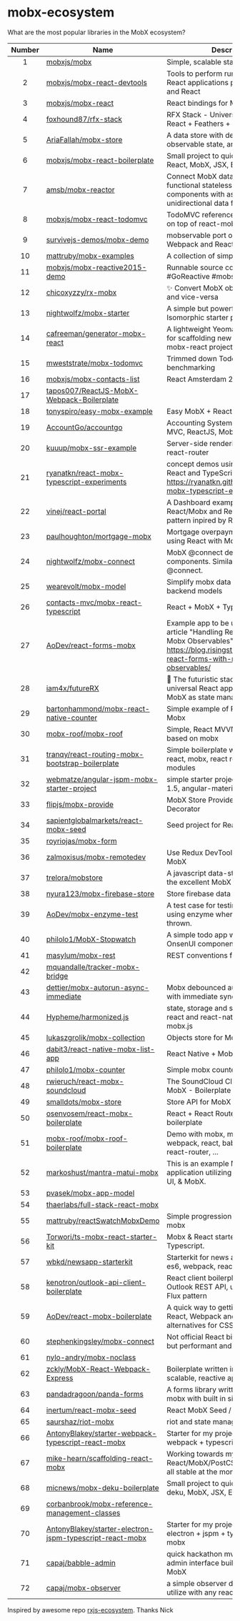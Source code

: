 
# mobx-ecosystem
What are the most popular libraries in the MobX ecosystem?

| Number    | Name     | Description       | Stars |
| :-------: | -------- | ----------------- | ------|
| 1 | [mobxjs/mobx](https://github.com/mobxjs/mobx) | Simple, scalable state management. | 3178 |
| 2 | [mobxjs/mobx-react-devtools](https://github.com/mobxjs/mobx-react-devtools) | Tools to perform runtime analyses of React applications powered by MobX and React | 332 |
| 3 | [mobxjs/mobx-react](https://github.com/mobxjs/mobx-react) | React bindings for MobX | 198 |
| 4 | [foxhound87/rfx-stack](https://github.com/foxhound87/rfx-stack) | RFX Stack - Universal App featuring: React + Feathers + MobX | 162 |
| 5 | [AriaFallah/mobx-store](https://github.com/AriaFallah/mobx-store) | A data store with declarative querying, observable state, and easy undo/redo. | 139 |
| 6 | [mobxjs/mobx-react-boilerplate](https://github.com/mobxjs/mobx-react-boilerplate) | Small project to quickly start with React, MobX, JSX, ES6, Babel | 124 |
| 7 | [amsb/mobx-reactor](https://github.com/amsb/mobx-reactor) | Connect MobX data stores to functional stateless React components with async actions and unidirectional data flow. | 100 |
| 8 | [mobxjs/mobx-react-todomvc](https://github.com/mobxjs/mobx-react-todomvc) | TodoMVC reference implementation on top of react-mobx-boilerplate | 72 |
| 9 | [survivejs-demos/mobx-demo](https://github.com/survivejs-demos/mobx-demo) | mobservable port of SurviveJS - Webpack and React apps | 57 |
| 10 | [mattruby/mobx-examples](https://github.com/mattruby/mobx-examples) | A collection of simple mobx examples | 49 |
| 11 | [mobxjs/mobx-reactive2015-demo](https://github.com/mobxjs/mobx-reactive2015-demo) | Runnable source code of the #GoReactive #mobservable talk | 45 |
| 12 | [chicoxyzzy/rx-mobx](https://github.com/chicoxyzzy/rx-mobx) | :sparkles: Convert MobX observables to RxJS and vice-versa | 31 |
| 13 | [nightwolfz/mobx-starter](https://github.com/nightwolfz/mobx-starter) | A simple but powerful React + Mobx + Isomorphic starter project. | 30 |
| 14 | [cafreeman/generator-mobx-react](https://github.com/cafreeman/generator-mobx-react) | A lightweight Yeoman for generator for scaffolding new projects using mobx-react projects | 29 |
| 15 | [mweststrate/mobx-todomvc](https://github.com/mweststrate/mobx-todomvc) | Trimmed down TodoMVC used for benchmarking | 29 |
| 16 | [mobxjs/mobx-contacts-list](https://github.com/mobxjs/mobx-contacts-list) | React Amsterdam 2016 Demo Project | 27 |
| 17 | [tapos007/ReactJS-MobX-Webpack-Boilerplate](https://github.com/tapos007/ReactJS-MobX-Webpack-Boilerplate) |  | 27 |
| 18 | [tonyspiro/easy-mobx-example](https://github.com/tonyspiro/easy-mobx-example) | Easy MobX + React Example | 25 |
| 19 | [AccountGo/accountgo](https://github.com/AccountGo/accountgo) | Accounting System built in ASP.NET MVC, ReactJS, MobX | 25 |
| 20 | [kuuup/mobx-ssr-example](https://github.com/kuuup/mobx-ssr-example) | Server-side rendering with mobx and react-router | 24 |
| 21 | [ryanatkn/react-mobx-typescript-experiments](https://github.com/ryanatkn/react-mobx-typescript-experiments) | concept demos using MobX with React and TypeScript - https://ryanatkn.github.io/react-mobx-typescript-experiments | 24 |
| 22 | [vinej/react-portal](https://github.com/vinej/react-portal) | A Dashboard example with React/Mobx and ReMux :  a 'Flux' pattern inpired by Redux | 24 |
| 23 | [paulhoughton/mortgage-mobx](https://github.com/paulhoughton/mortgage-mobx) | Mortgage overpayment calculator using React with MobX and D3 | 23 |
| 24 | [nightwolfz/mobx-connect](https://github.com/nightwolfz/mobx-connect) | MobX @connect decorator for react components. Similar to redux's @connect. | 23 |
| 25 | [wearevolt/mobx-model](https://github.com/wearevolt/mobx-model) | Simplify mobx data stores that mimic backend models | 22 |
| 26 | [contacts-mvc/mobx-react-typescript](https://github.com/contacts-mvc/mobx-react-typescript) | React + MobX + TypeScript = ✔︎ | 22 |
| 27 | [AoDev/react-forms-mobx](https://github.com/AoDev/react-forms-mobx) | Example app to be used with the article "Handling React Forms with Mobx Observables": https://blog.risingstack.com/handling-react-forms-with-mobx-observables/ | 20 |
| 28 | [iam4x/futureRX](https://github.com/iam4x/futureRX) | :rocket: The futuristic stack to create universal React applications with MobX as state manager | 19 |
| 29 | [bartonhammond/mobx-react-native-counter](https://github.com/bartonhammond/mobx-react-native-counter) | Simple example of React Native using Mobx | 15 |
| 30 | [mobx-roof/mobx-roof](https://github.com/mobx-roof/mobx-roof) | Simple, React MVVM framework based on mobx | 15 |
| 31 | [tranqy/react-routing-mobx-bootstrap-boilerplate](https://github.com/tranqy/react-routing-mobx-bootstrap-boilerplate) | Simple boilerplate with webpack, react, mobx, react router and css modules | 14 |
| 32 | [webmatze/angular-jspm-mobx-starter-project](https://github.com/webmatze/angular-jspm-mobx-starter-project) | simple starter project using angular 1.5, angular-material, mobx, and jspm | 11 |
| 33 | [flipjs/mobx-provide](https://github.com/flipjs/mobx-provide) | MobX Store Provider Component Decorator | 11 |
| 34 | [sapientglobalmarkets/react-mobx-seed](https://github.com/sapientglobalmarkets/react-mobx-seed) | Seed project for React + MobX | 10 |
| 35 | [royriojas/mobx-form](https://github.com/royriojas/mobx-form) |  | 10 |
| 36 | [zalmoxisus/mobx-remotedev](https://github.com/zalmoxisus/mobx-remotedev) | Use Redux DevTools extension with MobX | 10 |
| 37 | [trelora/mobstore](https://github.com/trelora/mobstore) | A javascript data-store layer based on the excellent MobX TFRP library | 10 |
| 38 | [nyura123/mobx-firebase-store](https://github.com/nyura123/mobx-firebase-store) | Store firebase data in mobx maps | 9 |
| 39 | [AoDev/mobx-enzyme-test](https://github.com/AoDev/mobx-enzyme-test) | A test case for testing react + mobx, using enzyme where a warning is thrown. | 8 |
| 40 | [philolo1/MobX-Stopwatch](https://github.com/philolo1/MobX-Stopwatch) | A simple todo app with mobx and OnsenUI components for react | 7 |
| 41 | [masylum/mobx-rest](https://github.com/masylum/mobx-rest) | REST conventions for Mobx | 6 |
| 42 | [mquandalle/tracker-mobx-bridge](https://github.com/mquandalle/tracker-mobx-bridge) |  | 6 |
| 43 | [dettier/mobx-autorun-async-immediate](https://github.com/dettier/mobx-autorun-async-immediate) | Mobx debounced autorun function with immediate synchronous first call | 6 |
| 44 | [Hypheme/harmonized.js](https://github.com/Hypheme/harmonized.js) | state, storage and server manager for react and react-native based on mobx.js | 6 |
| 45 | [lukaszgrolik/mobx-collection](https://github.com/lukaszgrolik/mobx-collection) | Objects store for MobX | 6 |
| 46 | [dabit3/react-native-mobx-list-app](https://github.com/dabit3/react-native-mobx-list-app) | React Native + Mobx List Application | 5 |
| 47 | [philolo1/mobx-counter](https://github.com/philolo1/mobx-counter) | Simple mobx counter example | 5 |
| 48 | [rwieruch/react-mobx-soundcloud](https://github.com/rwieruch/react-mobx-soundcloud) | The SoundCloud Client in React + MobX - Boilerplate | 5 |
| 49 | [smalldots/mobx-store](https://github.com/smalldots/mobx-store) | Store API for MobX | 4 |
| 50 | [osenvosem/react-mobx-boilerplate](https://github.com/osenvosem/react-mobx-boilerplate) | React + React Router + MobX boilerplate | 4 |
| 51 | [mobx-roof/mobx-roof-boilerplate](https://github.com/mobx-roof/mobx-roof-boilerplate) |  Demo with mobx, mobx-roof, webpack, react, babel, css-modules, react-router, ... | 4 |
| 52 | [markoshust/mantra-matui-mobx](https://github.com/markoshust/mantra-matui-mobx) | This is an example Meteor 1.4 application utilizing Mantra, Material UI, & MobX. | 4 |
| 53 | [pvasek/mobx-app-model](https://github.com/pvasek/mobx-app-model) |  | 4 |
| 54 | [thaerlabs/full-stack-react-mobx](https://github.com/thaerlabs/full-stack-react-mobx) |  | 4 |
| 55 | [mattruby/reactSwatchMobxDemo](https://github.com/mattruby/reactSwatchMobxDemo) | Simple progression from non-mobx to mobx | 4 |
| 56 | [Torwori/ts-mobx-react-starter-kit](https://github.com/Torwori/ts-mobx-react-starter-kit) | Mobx & React starter kit written in Typescript. | 4 |
| 57 | [wbkd/newsapp-starterkit](https://github.com/wbkd/newsapp-starterkit) | Starterkit for news apps. Based on es6, webpack, react, mobx, stylus | 4 |
| 58 | [kenotron/outlook-api-client-boilerplate](https://github.com/kenotron/outlook-api-client-boilerplate) | React client boilerplate for accessing Outlook REST API, uses mobx and Flux pattern  | 4 |
| 59 | [AoDev/react-mobx-boilerplate](https://github.com/AoDev/react-mobx-boilerplate) | A quick way to getting started with React, Webpack and Mobx, with some alternatives for CSS and react-router | 4 |
| 60 | [stephenkingsley/mobx-connect](https://github.com/stephenkingsley/mobx-connect) | Not official React bindings for mobX, but performant and flexible | 3 |
| 61 | [nylo-andry/mobx-noclass](https://github.com/nylo-andry/mobx-noclass) |  | 3 |
| 62 | [zckly/MobX-React-Webpack-Express](https://github.com/zckly/MobX-React-Webpack-Express) | Boilerplate written in ES6 for building scalable, reactive applications. | 3 |
| 63 | [pandadragoon/panda-forms](https://github.com/pandadragoon/panda-forms) | A forms library written with react and mobx with built in simple validation | 3 |
| 64 | [inertum/react-mobx-seed](https://github.com/inertum/react-mobx-seed) | React MobX Seed / Easy Boilerplate | 3 |
| 65 | [saurshaz/riot-mobx](https://github.com/saurshaz/riot-mobx) | riot and state management with mobx | 2 |
| 66 | [AntonyBlakey/starter-webpack-typescript-react-mobx](https://github.com/AntonyBlakey/starter-webpack-typescript-react-mobx) | Starter for my projects that use webpack + typescript + react + mobx | 2 |
| 67 | [mike-hearn/scaffolding-react-mobx](https://github.com/mike-hearn/scaffolding-react-mobx) | Working towards my perfect setup for React/MobX/PostCSS projects. Not at all stable at the moment. | 2 |
| 68 | [micnews/mobx-deku-boilerplate](https://github.com/micnews/mobx-deku-boilerplate) | Small project to quickly start with deku, MobX, JSX, ES6, Babel | 2 |
| 69 | [corbanbrook/mobx-reference-management-classes](https://github.com/corbanbrook/mobx-reference-management-classes) |  | 2 |
| 70 | [AntonyBlakey/starter-electron-jspm-typescript-react-mobx](https://github.com/AntonyBlakey/starter-electron-jspm-typescript-react-mobx) | Starter for my projects that use electron + jspm + typescript + react + mobx | 2 |
| 71 | [capaj/babble-admin](https://github.com/capaj/babble-admin) | quick hackathon mvp for beacon admin interface built with react.js and MobX | 2 |
| 72 | [capaj/mobx-observer](https://github.com/capaj/mobx-observer) | a simple observer decorator you can utilize with any react-like components | 2 |

Inspired by awesome repo [rxjs-ecosystem](https://github.com/Widdershin/rxjs-ecosystem). Thanks Nick
